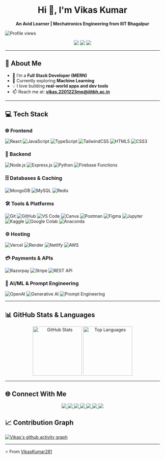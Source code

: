 <h1 align="center">Hi 👋, I'm Vikas Kumar</h1>
<p align="center">
  <b>An Avid Learner | Mechatronics Engineering from IIIT Bhagalpur</b>
</p>

![Profile views](https://komarev.com/ghpvc/?username=VikasKumar281&color=green)

<!-- Badges / Contact -->
<p align="center">
  <a href="mailto:vikaskumar280204@gmail.com"><img src="https://img.shields.io/badge/Email-D14836?style=for-the-badge&logo=gmail&logoColor=white"></a>
  <a href="https://github.com/VikasKumar281"><img src="https://img.shields.io/badge/GitHub-100000?style=for-the-badge&logo=github&logoColor=white"></a>
  <a href="https://leetcode.com/u/vikaskumar281/"><img src="https://img.shields.io/badge/LeetCode-FFA116?style=for-the-badge&logo=leetcode&logoColor=black"></a>
</p>

---

## 🚀 About Me  
- 🌱 I’m a **Full Stack Developer (MERN)**  
- 🔭 Currently exploring **Machine Learning**  
- 💡 I love building **real-world apps and dev tools**  
- 📫 Reach me at: **vikas.2201223me@iiitbh.ac.in**  
---

## 💻 Tech Stack

### 🌐 Frontend  
![React](https://img.shields.io/badge/React-20232A?style=for-the-badge&logo=react&logoColor=61DAFB) ![JavaScript](https://img.shields.io/badge/JavaScript-323330?style=for-the-badge&logo=javascript&logoColor=F7DF1E) ![TypeScript](https://img.shields.io/badge/TypeScript-007ACC?style=for-the-badge&logo=typescript&logoColor=white) ![TailwindCSS](https://img.shields.io/badge/TailwindCSS-38B2AC?style=for-the-badge&logo=tailwind-css&logoColor=white) ![HTML5](https://img.shields.io/badge/HTML5-E34F26?style=for-the-badge&logo=html5&logoColor=white) ![CSS3](https://img.shields.io/badge/CSS3-1572B6?style=for-the-badge&logo=css3&logoColor=white)

### 🔧 Backend  
![Node.js](https://img.shields.io/badge/Node.js-43853D?style=for-the-badge&logo=node-dot-js&logoColor=white) ![Express.js](https://img.shields.io/badge/Express.js-404D59?style=for-the-badge) ![Python](https://img.shields.io/badge/Python-3776AB?style=for-the-badge&logo=python&logoColor=white) ![Firebase Functions](https://img.shields.io/badge/Firebase_Functions-FFCA28?style=for-the-badge&logo=firebase&logoColor=black)

### 🗄️ Databases & Caching  
![MongoDB](https://img.shields.io/badge/MongoDB-4EA94B?style=for-the-badge&logo=mongodb&logoColor=white) ![MySQL](https://img.shields.io/badge/MySQL-005C84?style=for-the-badge&logo=mysql&logoColor=white) ![Redis](https://img.shields.io/badge/Redis-DC382D?style=for-the-badge&logo=redis&logoColor=white)

### 🛠 Tools & Platforms  
![Git](https://img.shields.io/badge/Git-F05032?style=for-the-badge&logo=git&logoColor=white) ![GitHub](https://img.shields.io/badge/GitHub-100000?style=for-the-badge&logo=github&logoColor=white) ![VS Code](https://img.shields.io/badge/VS%20Code-0078d7?style=for-the-badge&logo=visual-studio-code&logoColor=white) ![Canva](https://img.shields.io/badge/Canva-00C4CC?style=for-the-badge&logo=Canva&logoColor=white) ![Postman](https://img.shields.io/badge/Postman-FF6C37?style=for-the-badge&logo=postman&logoColor=white) ![Figma](https://img.shields.io/badge/Figma-F24E1E?style=for-the-badge&logo=figma&logoColor=white) ![Jupyter](https://img.shields.io/badge/Jupyter-F37626?style=for-the-badge&logo=jupyter&logoColor=white) ![Kaggle](https://img.shields.io/badge/Kaggle-20BEFF?style=for-the-badge&logo=kaggle&logoColor=white) ![Google Colab](https://img.shields.io/badge/Colab-F9AB00?style=for-the-badge&logo=googlecolab&logoColor=white) ![Anaconda](https://img.shields.io/badge/Anaconda-44A833?style=for-the-badge&logo=anaconda&logoColor=white)

### ⚙️ Hosting  
![Vercel](https://img.shields.io/badge/Vercel-000000?style=for-the-badge&logo=vercel&logoColor=white) ![Render](https://img.shields.io/badge/Render-46E3B7?style=for-the-badge&logo=render&logoColor=black) ![Netlify](https://img.shields.io/badge/Netlify-00C7B7?style=for-the-badge&logo=netlify&logoColor=white) ![AWS](https://img.shields.io/badge/AWS-232F3E?style=for-the-badge&logo=amazonaws&logoColor=white)

### 💳 Payments & APIs  
![Razorpay](https://img.shields.io/badge/Razorpay-0C244A?style=for-the-badge&logo=razorpay&logoColor=3395FF) ![Stripe](https://img.shields.io/badge/Stripe-008CDD?style=for-the-badge&logo=stripe&logoColor=white) ![REST API](https://img.shields.io/badge/REST-02569B?style=for-the-badge&logo=rest-api&logoColor=white)

### 🤖 AI/ML & Prompt Engineering  
![OpenAI](https://img.shields.io/badge/OpenAI-412991?style=for-the-badge&logo=openai&logoColor=white) ![Generative AI](https://img.shields.io/badge/Generative_AI-black?style=for-the-badge) ![Prompt Engineering](https://img.shields.io/badge/Prompt_Engineering-orange?style=for-the-badge)

---

## 📊 GitHub Stats & Languages  

<p align="center">
  <img height="160" src="https://github-readme-stats.vercel.app/api?username=VikasKumar281&show_icons=true&theme=tokyonight" alt="GitHub Stats" />
  <img height="160" src="https://github-readme-stats.vercel.app/api/top-langs/?username=VikasKumar281&layout=compact&theme=tokyonight" alt="Top Languages" />
</p>

---

## 🌐 Connect With Me  
<p align="center">
  <a href="https://www.linkedin.com/in/vikas-kumar-586975256/">
    <img src="https://img.shields.io/badge/LinkedIn-0A66C2?style=for-the-badge&logo=linkedin&logoColor=white">
  </a>
  <a href="https://github.com/VikasKumar281">
    <img src="https://img.shields.io/badge/GitHub-181717?style=for-the-badge&logo=github&logoColor=white">
  </a>
  <a href="https://leetcode.com/u/vikaskumar281/">
    <img src="https://img.shields.io/badge/LeetCode-FFA116?style=for-the-badge&logo=leetcode&logoColor=white">
  </a>
  <a href="https://www.geeksforgeeks.org/user/vikaskumar92/">
    <img src="https://img.shields.io/badge/GeeksforGeeks-2F8D46?style=for-the-badge&logo=geeksforgeeks&logoColor=white">
  </a>
  <a href="https://codeforces.com/profile/vikaskumar280204">
    <img src="https://img.shields.io/badge/Codeforces-1F8ACB?style=for-the-badge&logo=codeforces&logoColor=white">
  </a>
  <a href="https://www.kaggle.com/vikaskumar2802">
    <img src="https://img.shields.io/badge/Kaggle-20BEFF?style=for-the-badge&logo=kaggle&logoColor=white">
  </a>
  <a href="https://www.codechef.com/users/vikaskumar281">
    <img src="https://img.shields.io/badge/CodeChef-5B4638?style=for-the-badge&logo=codechef&logoColor=white">
  </a>
</p>



## 📈 Contribution Graph
[![Vikas's github activity graph](https://github-readme-activity-graph.vercel.app/graph?username=VikasKumar281&theme=github)](https://github.com/ashutosh00710/github-readme-activity-graph)

---

<!--## 🐍 My Contribution Graph

![Snake animation](https://github.com/VikasKumar281/VikasKumar281/blob/output/github-contribution-grid-snake.svg)
-->



⭐️ From [VikasKumar281](https://github.com/VikasKumar281)
